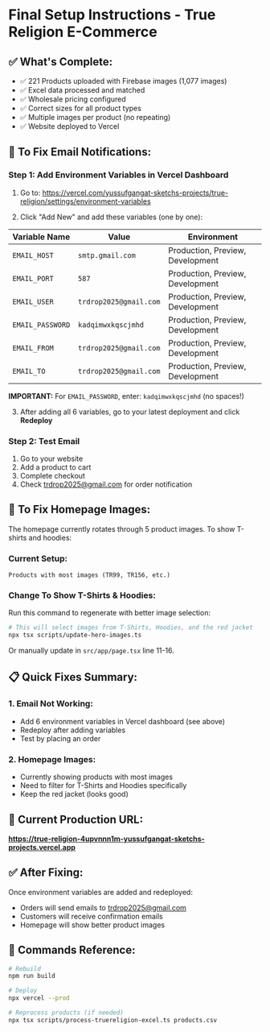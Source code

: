 # Final Setup Instructions - True Religion E-Commerce

## ✅ What's Complete:

- ✅ 221 Products uploaded with Firebase images (1,077 images)
- ✅ Excel data processed and matched
- ✅ Wholesale pricing configured
- ✅ Correct sizes for all product types
- ✅ Multiple images per product (no repeating)
- ✅ Website deployed to Vercel

## 🔧 To Fix Email Notifications:

### Step 1: Add Environment Variables in Vercel Dashboard

1. Go to: https://vercel.com/yussufgangat-sketchs-projects/true-religion/settings/environment-variables

2. Click "Add New" and add these variables (one by one):

| Variable Name | Value | Environment |
|---------------|-------|-------------|
| `EMAIL_HOST` | `smtp.gmail.com` | Production, Preview, Development |
| `EMAIL_PORT` | `587` | Production, Preview, Development |
| `EMAIL_USER` | `trdrop2025@gmail.com` | Production, Preview, Development |
| `EMAIL_PASSWORD` | `kadqimwxkqscjmhd` | Production, Preview, Development |
| `EMAIL_FROM` | `trdrop2025@gmail.com` | Production, Preview, Development |
| `EMAIL_TO` | `trdrop2025@gmail.com` | Production, Preview, Development |

**IMPORTANT:** For `EMAIL_PASSWORD`, enter: `kadqimwxkqscjmhd` (no spaces!)

3. After adding all 6 variables, go to your latest deployment and click **Redeploy**

### Step 2: Test Email

1. Go to your website
2. Add a product to cart
3. Complete checkout
4. Check trdrop2025@gmail.com for order notification

## 🎨 To Fix Homepage Images:

The homepage currently rotates through 5 product images. To show T-shirts and hoodies:

### Current Setup:
```
Products with most images (TR99, TR156, etc.)
```

### Change To Show T-Shirts & Hoodies:
Run this command to regenerate with better image selection:

```bash
# This will select images from T-Shirts, Hoodies, and the red jacket
npx tsx scripts/update-hero-images.ts
```

Or manually update in `src/app/page.tsx` line 11-16.

## 📋 Quick Fixes Summary:

### 1. Email Not Working:
- Add 6 environment variables in Vercel dashboard (see above)
- Redeploy after adding variables
- Test by placing an order

### 2. Homepage Images:
- Currently showing products with most images
- Need to filter for T-Shirts and Hoodies specifically
- Keep the red jacket (looks good)

## 🚀 Current Production URL:

**https://true-religion-4upvnnn1m-yussufgangat-sketchs-projects.vercel.app**

## ✅ After Fixing:

Once environment variables are added and redeployed:
- Orders will send emails to trdrop2025@gmail.com
- Customers will receive confirmation emails
- Homepage will show better product images

## 📝 Commands Reference:

```bash
# Rebuild
npm run build

# Deploy
npx vercel --prod

# Reprocess products (if needed)
npx tsx scripts/process-truereligion-excel.ts products.csv
```




